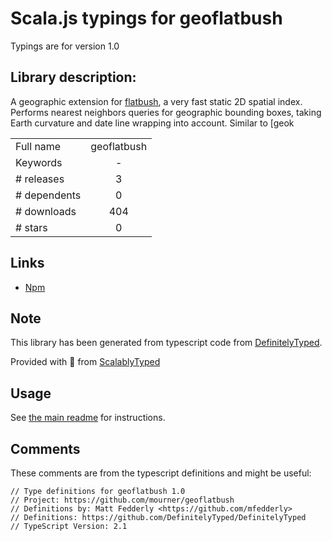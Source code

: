 
# Scala.js typings for geoflatbush

Typings are for version 1.0

## Library description:
A geographic extension for [flatbush](https://github.com/mourner/flatbush), a very fast static 2D spatial index. Performs nearest neighbors queries for geographic bounding boxes, taking Earth curvature and date line wrapping into account. Similar to [geok

|                    |                 |
| ------------------ | :-------------: |
| Full name          | geoflatbush |
| Keywords           | - |
| # releases         | 3 |
| # dependents       | 0 |
| # downloads        | 404 |
| # stars            | 0 |

## Links
- [Npm](https://www.npmjs.com/package/geoflatbush)
    


## Note
This library has been generated from typescript code from [DefinitelyTyped](https://definitelytyped.org).

Provided with :purple_heart: from [ScalablyTyped](https://github.com/oyvindberg/ScalablyTyped)

## Usage
See [the main readme](../../readme.md) for instructions.

## Comments

These comments are from the typescript definitions and might be useful:
```
// Type definitions for geoflatbush 1.0
// Project: https://github.com/mourner/geoflatbush
// Definitions by: Matt Fedderly <https://github.com/mfedderly>
// Definitions: https://github.com/DefinitelyTyped/DefinitelyTyped
// TypeScript Version: 2.1

```

